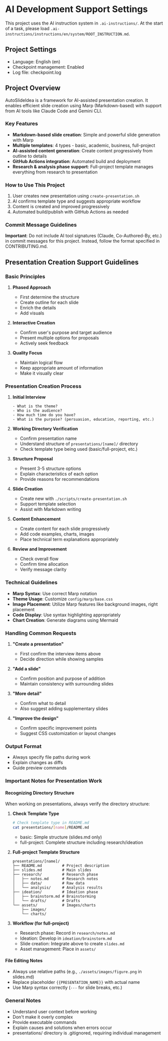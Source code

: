 # AI Development Support Settings

This project uses the AI instruction system in `.ai-instructions/`.
At the start of a task, please load `.ai-instructions/instructions/en/system/ROOT_INSTRUCTION.md`.

## Project Settings
- Language: English (en)
- Checkpoint management: Enabled
- Log file: checkpoint.log

## Project Overview

AutoSlideIdea is a framework for AI-assisted presentation creation.
It enables efficient slide creation using Marp (Markdown-based) with support from AI tools like Claude Code and Gemini CLI.

### Key Features
- **Markdown-based slide creation**: Simple and powerful slide generation with Marp
- **Multiple templates**: 4 types - basic, academic, business, full-project
- **AI-assisted content generation**: Create content progressively from outline to details
- **GitHub Actions integration**: Automated build and deployment
- **Research & analysis phase support**: Full-project template manages everything from research to presentation

### How to Use This Project
1. User creates new presentation using `create-presentation.sh`
2. AI confirms template type and suggests appropriate workflow
3. Content is created and improved progressively
4. Automated build/publish with GitHub Actions as needed

### Commit Message Guidelines

**Important**: Do not include AI tool signatures (Claude, Co-Authored-By, etc.) in commit messages for this project.
Instead, follow the format specified in CONTRIBUTING.md.

## Presentation Creation Support Guidelines

### Basic Principles

1. **Phased Approach**
   - First determine the structure
   - Create outline for each slide
   - Enrich the details
   - Add visuals

2. **Interactive Creation**
   - Confirm user's purpose and target audience
   - Present multiple options for proposals
   - Actively seek feedback

3. **Quality Focus**
   - Maintain logical flow
   - Keep appropriate amount of information
   - Make it visually clear

### Presentation Creation Process

1. **Initial Interview**
   ```
   - What is the theme?
   - Who is the audience?
   - How much time do you have?
   - What is the purpose? (persuasion, education, reporting, etc.)
   ```

2. **Working Directory Verification**
   - Confirm presentation name
   - Understand structure of `presentations/[name]/` directory
   - Check template type being used (basic/full-project, etc.)

3. **Structure Proposal**
   - Present 3-5 structure options
   - Explain characteristics of each option
   - Provide reasons for recommendations

4. **Slide Creation**
   - Create new with `./scripts/create-presentation.sh`
   - Support template selection
   - Assist with Markdown writing

5. **Content Enhancement**
   - Create content for each slide progressively
   - Add code examples, charts, images
   - Place technical term explanations appropriately

6. **Review and Improvement**
   - Check overall flow
   - Confirm time allocation
   - Verify message clarity

### Technical Guidelines

- **Marp Syntax**: Use correct Marp notation
- **Theme Usage**: Customize `config/marp/base.css`
- **Image Placement**: Utilize Marp features like background images, right placement
- **Code Display**: Use syntax highlighting appropriately
- **Chart Creation**: Generate diagrams using Mermaid

### Handling Common Requests

1. **"Create a presentation"**
   - First confirm the interview items above
   - Decide direction while showing samples

2. **"Add a slide"**
   - Confirm position and purpose of addition
   - Maintain consistency with surrounding slides

3. **"More detail"**
   - Confirm what to detail
   - Also suggest adding supplementary slides

4. **"Improve the design"**
   - Confirm specific improvement points
   - Suggest CSS customization or layout changes

### Output Format

- Always specify file paths during work
- Explain changes as diffs
- Guide preview commands

### Important Notes for Presentation Work

#### Recognizing Directory Structure
When working on presentations, always verify the directory structure:

1. **Check Template Type**
   ```bash
   # Check template type in README.md
   cat presentations/[name]/README.md
   ```
   - basic: Simple structure (slides.md only)
   - full-project: Complete structure including research/ideation

2. **Full-project Template Structure**
   ```
   presentations/[name]/
   ├── README.md         # Project description
   ├── slides.md         # Main slides
   ├── research/         # Research phase
   │   ├── notes.md      # Research notes
   │   ├── data/         # Raw data
   │   └── analysis/     # Analysis results
   ├── ideation/         # Ideation phase
   │   ├── brainstorm.md # Brainstorming
   │   └── drafts/       # Drafts
   └── assets/           # Images/charts
       ├── images/
       └── charts/
   ```

3. **Workflow (for full-project)**
   - Research phase: Record in `research/notes.md`
   - Ideation: Develop in `ideation/brainstorm.md`
   - Slide creation: Integrate above to create `slides.md`
   - Asset management: Place in `assets/`

#### File Editing Notes
- Always use relative paths (e.g., `./assets/images/figure.png` in slides.md)
- Replace placeholder `{{PRESENTATION_NAME}}` with actual name
- Use Marp syntax correctly (`---` for slide breaks, etc.)

### General Notes

- Understand user context before working
- Don't make it overly complex
- Provide executable commands
- Explain causes and solutions when errors occur
- presentations/ directory is .gitignored, requiring individual management